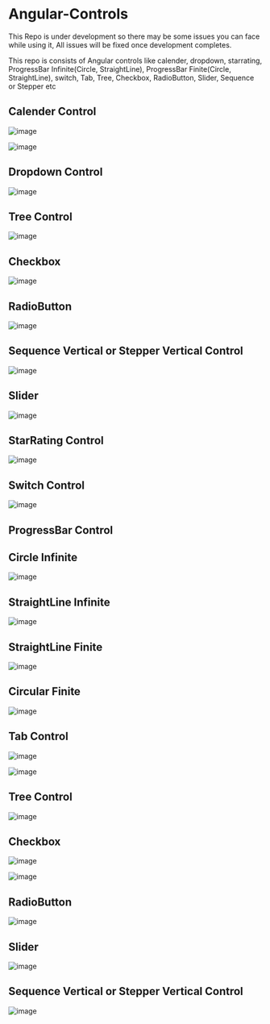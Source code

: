 # Angular-Controls
This Repo is under development so there may be some issues you can face while using it, All issues will be fixed once development completes.

This repo is consists of Angular controls like calender, dropdown, starrating, ProgressBar Infinite(Circle, StraightLine), ProgressBar Finite(Circle, StraightLine), 
switch, Tab, Tree, Checkbox, RadioButton, Slider, Sequence or Stepper etc

 Calender Control
-------------------
![image](https://github.com/rajhseg/Angular-Controls/assets/9523832/2737eafb-8ec4-4347-93ac-960d81d2c241)

![image](https://github.com/rajhseg/Angular-Controls/assets/9523832/0e341bf3-7a02-4aa5-9ac0-f2ddf2092aac)



 Dropdown Control
-------------------
![image](https://github.com/rajhseg/Angular-Controls/assets/9523832/1b6abd7b-cd37-48c3-952b-826766aa89f4)



Tree Control
--------------------------
![image](https://github.com/user-attachments/assets/a59b162e-5634-4930-9d64-9b6c1d5d68ca)



Checkbox
---------------------------
![image](https://github.com/user-attachments/assets/0118349c-41e9-4960-a84f-03de758acbda)


RadioButton
----------------------------

![image](https://github.com/user-attachments/assets/4ba30a66-257e-4daf-9088-9a95d6a7aa5b)



Sequence Vertical or Stepper Vertical Control 
----------------------------------------------
![image](https://github.com/user-attachments/assets/48bdb2a1-86d1-40e0-9336-2ba6da9aeb60)


Slider
-----------------------------
![image](https://github.com/user-attachments/assets/7bc1cf45-f23a-43df-ade1-198156dd3946)



 StarRating Control
---------------------
![image](https://github.com/rajhseg/Angular-Controls/assets/9523832/802c17b4-753a-4dae-8dd1-9c7cefd39f78)



Switch Control
--------------------
![image](https://github.com/rajhseg/Angular-Controls/assets/9523832/51bbbada-3843-4cfe-9bc9-0d67fa97d8b3)



ProgressBar Control
---------------------

Circle Infinite
----------------------
![image](https://github.com/rajhseg/Angular-Controls/assets/9523832/c21e8f0a-1651-4321-9841-42a96cf7be63)


StraightLine Infinite
----------------------
![image](https://github.com/rajhseg/Angular-Controls/assets/9523832/36481afd-9963-4fc3-8f71-cbe003061d09)


StraightLine Finite
----------------------
![image](https://github.com/rajhseg/Angular-Controls/assets/9523832/f429bb04-072f-4b12-af27-bf1fc2636fda)


Circular Finite
-----------------------
![image](https://github.com/rajhseg/Angular-Controls/assets/9523832/b5e76ad3-cfca-4fd4-999a-f8a68c544537)



Tab Control
-------------------------

![image](https://github.com/user-attachments/assets/00d31649-ef3a-4dd3-be60-6c75c5aedd10)

![image](https://github.com/user-attachments/assets/26dd876c-c37c-44ae-865d-6314b8e13a5e)



Tree Control
--------------------------

![image](https://github.com/user-attachments/assets/a59b162e-5634-4930-9d64-9b6c1d5d68ca)



Checkbox
---------------------------
![image](https://github.com/user-attachments/assets/0118349c-41e9-4960-a84f-03de758acbda)

![image](https://github.com/user-attachments/assets/8812cfb4-f0e5-41cb-b2c0-15a8bfd0e16f)



RadioButton
----------------------------

![image](https://github.com/user-attachments/assets/4ba30a66-257e-4daf-9088-9a95d6a7aa5b)



Slider
-----------------------------
![image](https://github.com/user-attachments/assets/7bc1cf45-f23a-43df-ade1-198156dd3946)


Sequence Vertical or Stepper Vertical Control 
----------------------------------------------
![image](https://github.com/user-attachments/assets/48bdb2a1-86d1-40e0-9336-2ba6da9aeb60)
















